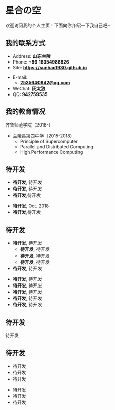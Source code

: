 # 星合の空

欢迎访问我的个人主页！下面向你介绍一下我自己吧~

<!-- .slide -->

## 我的联系方式

- Address: **山东兰陵**
- Phone: **+86 18354986826**
- Site: **<https://sunhao1930.github.io>**

<!-- .slide vertical=true -->

- E-mail:
  - **2535640842@qq.com**
- WeChat: **灰太狼**
- QQ: **942759535**

<!-- .slide -->

## 我的教育情况

<!-- .slide vertical=true -->

齐鲁师范学院（2018-）

- 兰陵县第四中学（2015-2018）
  - Principle of Supercomputer
  - Parallel and Distributed Computing
  - High Performance Computing

<!-- .slide -->


## 待开发

<!-- .slide vertical=true -->

- **待开发**, 待开发
- **待开发**, 待开发
- **待开发**,待开发

<!-- .slide vertical=true -->

- **待开发**, Oct. 2018
- **待开发**,待开发
<!-- .slide -->

## 待开发

<!-- .slide vertical=true -->

- **待开发**, 待开发
  - **待开发**, 待开发
  - **待开发**, 待开发
  - **待开发**, 待开发
- **待开发**, 待开发

<!-- .slide vertical=true -->

- **待开发**, 待开发
- **待开发**, 待开发
- **待开发**, 待开发
- **待开发**, 待开发
- **待开发**, 待开发

<!-- .slide -->

## 待开发

待开发

<!-- .slide -->

## 待开发

- 待开发
- 待开发
- 待开发
<!-- .slide vertical=true -->

- 待开发
- 待开发
- 待开发
